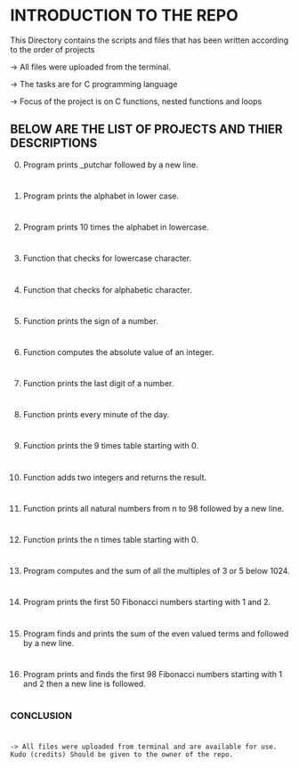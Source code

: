 # INTRODUCTION TO THE REPO
This Directory contains the scripts and files that has been written according to the order of projects

-> All files were uploaded from the terminal.

-> The tasks are for C programming language

-> Focus of the project is on C functions, nested functions and loops

## BELOW ARE THE LIST OF PROJECTS AND THIER DESCRIPTIONS

0. Program prints _putchar followed by a new line.
#
1. Program prints the alphabet in lower case.
#
2. Program prints 10 times the alphabet in lowercase.
#
3. Function that checks for lowercase character.
#
4. Function that checks for alphabetic character.
#
5. Function prints the sign of a number.
#
6. Function computes the absolute value of an integer.
#
7. Function prints the last digit of a number.
#
8. Function prints every minute of the day.
#
9. Function prints the 9 times table starting with 0.
#
10. Function adds two integers and returns the result.
#
11. Function prints all natural numbers from n to 98 followed by a new line.
#
12. Function prints the n times table starting with 0.
#
13. Program computes and the sum of all the multiples of 3 or 5 below 1024.
#
14. Program prints the first 50 Fibonacci numbers starting with 1 and 2.
#
15. Program finds and prints the sum of the even valued terms and followed by a new line.
#
16. Program prints and finds the first 98 Fibonacci numbers starting with 1 and 2 then a new line is followed.
#
### CONCLUSION
#
	-> All files were uploaded from terminal and are available for use.
	Kudo (credits) Should be given to the owner of the repo.
